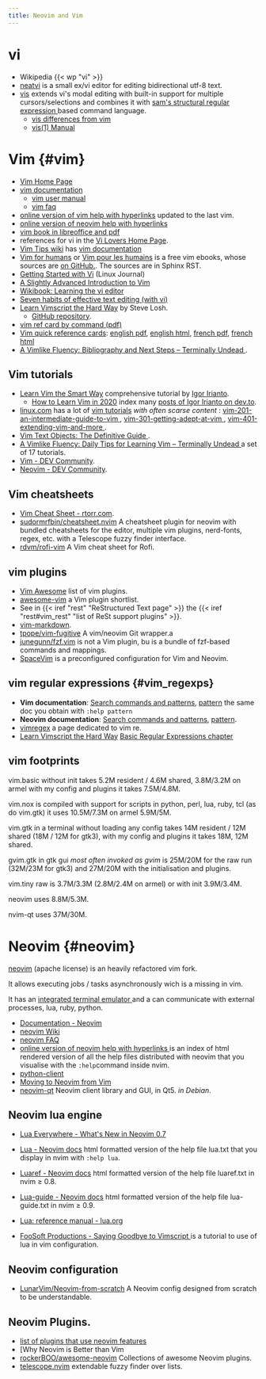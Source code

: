 ```yaml
---
title: Neovim and Vim
---
```


<!--
[[file:../../../../content-org/notes/text_processing_notes/neovim_notes.org][neovim_notes.org]]
-->


# vi
-   Wikipedia {{< wp "vi" >}}
-   [neatvi](http://repo.or.cz/neatvi.git)
    is a small ex/vi editor for editing bidirectional utf-8 text.
-   [vis](https://github.com/martanne/vis)
    extends vi's modal editing with built-in support for multiple cursors/selections and
    combines it with [sam's structural regular expression
    ](https://github.com/martanne/vis/wiki/FAQ#what-are-structural-regular-expressions)
    based command language.
    -   [vis differences from vim
        ](ttps://github.com/martanne/vis/wiki/Differences-from-Vi(m))
    -   [vis(1) Manual](http://martanne.github.io/vis/man/vis.1.html)


# Vim {#vim}
-   [Vim Home Page](http://www.vim.org/)
-   [vim documentation](http://vimdoc.sourceforge.net/)
    -   [vim user manual](http://vimdoc.sourceforge.net/htmldoc/)
    -   [vim faq](http://vimdoc.sourceforge.net/htmldoc/vimfaq.html)
-   [online version of vim help with hyperlinks](http://vimhelp.appspot.com/)
    updated to the last vim.
-   [online version of neovim help with hyperlinks](https://neovim.io/doc/user/index.html)
-   [vim book in libreoffice and pdf](http://www.oualline.com/vim-book.html)
-   references for vi in the [Vi Lovers Home Page](http://www.thomer.com/vi/vi.html).
 -  [Vim Tips wiki](http://vim.wikia.com/wiki/)
    has [vim documentation](http://vim.wikia.com/wiki/Vim_documentation)
-   [Vim for humans](https://vimebook.com/en) or
    [Vim pour les humains](https://vimebook.com/fr)
    is a free vim ebooks, whose sources are
    [on GitHub.](https://github.com/vjousse/vim-for-humans-book).
    The sources are in Sphinx RST.
-   [Getting Started with Vi](http://www.linuxjournal.com/article/6542) (Linux Journal)
-   [A Slightly Advanced Introduction to Vim
    ](http://linuxgazette.net/152/srinivasan.html)
-   [Wikibook: Learning the vi editor](https://en.wikibooks.org/wiki/Learning_the_vi_Editor)
-   [Seven habits of effective text editing  (with vi)
    ](http://www.moolenaar.net/habits.html)
-   [Learn Vimscript the Hard Way](http://learnvimscriptthehardway.stevelosh.com/)
    by Steve Losh.
    -   [GitHub repository](https://github.com/sjl/learnvimscriptthehardway).
-   [vim ref card by command (pdf)](http://utools.com/vimrefcard.pdf)
-   [Vim quick reference cards](http://tnerual.eriogerg.free.fr/vim.html):
        [english pdf](http://tnerual.eriogerg.free.fr/vimqrc.pdf),
        [english html](http://tnerual.eriogerg.free.fr/vimqrc.html),
        [french pdf](http://tnerual.eriogerg.free.fr/vimqrc-fr.pdf),
        [french html](http://tnerual.eriogerg.free.fr/vimqrc-fr.html)
-   [A Vimlike Fluency: Bibliography and Next Steps – Terminally Undead
    ](https://countvajhula.com/2021/02/23/a-vimlike-fluency-bibliography-and-next-steps/).

## Vim tutorials

-   [Learn Vim the Smart Way](https://learnvim.irian.to/)
    comprehensive tutorial by [Igor Irianto](https://irian.to/).
    -   [How to Learn Vim in 2020](https://irian.to/blogs/how-to-learn-vim-in-2020/)
        index many [posts of Igor Irianto on dev.to](https://dev.to/iggredible/).
-   [linux.com](https://www.linux.com/?s=vim) has a lot of
    [vim tutorials](https://www.linux.com/?s=vim) *with often scarse content* :
    [vim-201-an-intermediate-guide-to-vim
    ](https://www.linux.com/training-tutorials/vim-201-intermediate-guide-vim/),
    [vim-301-getting-adept-at-vim
    ](https://www.linux.com/training-tutorials/vim-301-getting-adept-vim/),
    [vim-401-extending-vim-and-more
    ](https://www.linux.com/training-tutorials/vim-401-extending-vim-and-more/).
-   [Vim Text Objects: The Definitive Guide
    ](https://blog.carbonfive.com/vim-text-objects-the-definitive-guide/).
-   [A Vimlike Fluency: Daily Tips for Learning Vim – Terminally Undead
    ](https://countvajhula.com/2021/01/21/vim-tip-of-the-day-a-series/)
    a set of 17 tutorials.
-   [Vim - DEV Community](https://dev.to/t/vim).
-   [Neovim - DEV Community](https://dev.to/t/neovim).

## Vim cheatsheets
-   [Vim Cheat Sheet - rtorr.com](https://vim.rtorr.com/).
-   [sudormrfbin/cheatsheet.nvim](https://github.com/sudormrfbin/cheatsheet.nvim)
    A cheatsheet plugin for neovim with bundled cheatsheets for the editor, multiple
    vim plugins, nerd-fonts, regex, etc. with a Telescope fuzzy finder interface.
-   [rdvm/rofi-vim](https://github.com/rdvm/rofi-vim)
    A Vim cheat sheet for Rofi.

## vim plugins
-   [Vim Awesome](https://vimawesome.com/) list of vim plugins.
-   [awesome-vim](https://github.com/akrawchyk/awesome-vim)
    a Vim plugin shortlist.
-   See in {{< iref "rest" "ReStructured Text page" >}} the
    {{< iref "rest#vim_rest" "list of ReSt support plugins" >}}.
-   [vim-markdown](http://github.com/plasticboy/vim-markdown/).
-   [tpope/vim-fugitive](https://github.com/tpope/vim-fugitive)
    A vim/neovim Git wrapper.a
-   [junegunn/fzf.vim](https://github.com/junegunn/fzf.vim)
    is not a Vim plugin, bu  is a bundle of fzf-based commands and mappings.
-   [SpaceVim](https://spacevim.org/) is a preconfigured configuration for Vim and
    Neovim.

## vim regular expressions {#vim_regexps}

-   __Vim documentation__:
    [Search commands and patterns](http://vimhelp.appspot.com/usr_27.txt.html),
    [pattern](http://vimhelp.appspot.com/pattern.txt.html)
    the same doc you obtain with `:help pattern`
-   __Neovim documentation__:
    [Search commands and patterns](https://neovim.io/doc/user/usr_27.html),
    [pattern](https://neovim.io/doc/user/pattern.html).
-   [vimregex](http://vimregex.com/) a page dedicated to vim re.
-   [Learn Vimscript the Hard Way](http://learnvimscriptthehardway.stevelosh.com/)
    [Basic Regular Expressions chapter
    ](http://learnvimscriptthehardway.stevelosh.com/chapters/31.html)

## vim footprints

vim.basic without init takes 5.2M resident / 4.6M shared, 3.8M/3.2M on
armel with my config and plugins it takes 7.5M/4.8M.

vim.nox is compiled with support for scripts in python, perl, lua,
ruby, tcl
(as do vim.gtk) it uses 10.5M/7.3M on armel 5.9M/5M.

vim.gtk in a terminal without loading any config takes 14M resident /
12M shared (18M / 12M for gtk3), with my config and plugins it takes
18M, 12M shared.

gvim.gtk in gtk gui _most often invoked as gvim_ is 25M/20M for the
raw run (32M/23M for gtk3) and 27M/20M with the initialisation and
plugins.

vim.tiny raw is 3.7M/3.3M (2.8M/2.4M on armel) or with init 3.9M/3.4M.

neovim uses 8.8M/5.3M.

nvim-qt uses 37M/30M.

# Neovim {#neovim}
[neovim](https://neovim.io/) (apache license)
is an heavily refactored vim fork.

It allows  executing jobs / tasks asynchronously wich is a missing in vim.

It has an [integrated terminal emulator
](https://neovim.io/doc/user/nvim_terminal_emulator.html)
and a can communicate with external processes, lua, ruby, python.

-   [Documentation - Neovim](https://neovim.io/doc/general/)
-   [neovim Wiki](https://github.com/neovim/neovim/wiki)
-   [neovim FAQ](https://github.com/neovim/neovim/wiki/FAQ)
-   [online version of neovim help with hyperlinks
    ](https://neovim.io/doc/user/index.html)
    is an index of html rendered version of all the help files distributed with neovim
    that you visualise with the `:help`command inside nvim.
-   [python-client](https://github.com/neovim/python-client)
-   [Moving to Neovim from Vim](https://jacky.wtf/weblog/moving-to-neovim/)
-   [neovim-qt](https://github.com/equalsraf/neovim-qt)
    Neovim client library and GUI, in Qt5. _in Debian_.

## Neovim lua engine

-   [Lua Everywhere - What's New in Neovim 0.7
    ](https://gpanders.com/blog/whats-new-in-neovim-0-7#lua-everywhere)
-   [Lua - Neovim docs](https://neovim.io/doc/user/lua.html)
    html formatted version of the help file lua.txt that you display in nvim with
    `:help lua`.
-   [Luaref - Neovim docs](https://neovim.io/doc/user/luaref.html)
    html formatted version of the help file luaref.txt in nvim ≥ 0.8.
-   [Lua-guide - Neovim docs](https://neovim.io/doc/user/lua-guide.html)
    html formatted version of the help file lua-guide.txt in nvim ≥ 0.9.
-   [Lua: reference manual - lua.org](https://www.lua.org/manual/)


-   [FooSoft Productions - Saying Goodbye to Vimscript
    ](https://foosoft.net/posts/saying-goodbye-to-vimscript/)
    is a tutorial to use of lua in vim configuration.

## Neovim configuration
-   [LunarVim/Neovim-from-scratch](https://github.com/LunarVim/Neovim-from-scratch)
    A Neovim config designed from scratch to be understandable.

## Neovim Plugins.

-   [list of plugins that use neovim features
    ](https://github.com/neovim/neovim/wiki/Related-projects#plugins)
-   [Why Neovim is Better than Vim
-   [rockerBOO/awesome-neovim](https://github.com/rockerBOO/awesome-neovim/)
    Collections of awesome Neovim plugins.
-   [telescope.nvim](https://github.com/nvim-telescope/telescope.nvim)
    extendable fuzzy finder over lists.

<!-- Local Variables: -->
<!-- mode: markdown -->
<!-- ispell-local-dictionary: "english" -->
<!-- End: -->
